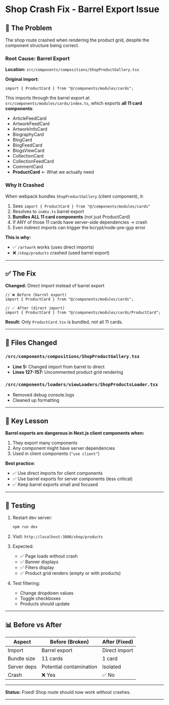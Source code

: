 # Shop Crash Fix - Barrel Export Issue

## 🐛 The Problem

The shop route crashed when rendering the product grid, despite the component structure being correct.

### Root Cause: Barrel Export

**Location:** `src/components/compositions/ShopProductGallery.tsx`

**Original import:**

```tsx
import { ProductCard } from "@/components/modules/cards";
```

This imports through the barrel export at `src/components/modules/cards/index.ts`, which exports **all 11 card components**:

- ArticleFeedCard
- ArtworkFeedCard
- ArtworkInfoCard
- BiographyCard
- BlogCard
- BlogFeedCard
- BlogsViewCard
- CollectionCard
- CollectionFeedCard
- CommentCard
- **ProductCard** ← What we actually need

### Why It Crashed

When webpack bundles `ShopProductGallery` (client component), it:

1. Sees `import { ProductCard } from "@/components/modules/cards"`
2. Resolves to `index.ts` barrel export
3. **Bundles ALL 11 card components** (not just ProductCard)
4. If ANY of those 11 cards have server-side dependencies → crash
5. Even indirect imports can trigger the bcrypt/node-pre-gyp error

**This is why:**

- ✅ `/artwork` works (uses direct imports)
- ❌ `/shop/products` crashed (used barrel export)

---

## ✅ The Fix

**Changed:** Direct import instead of barrel export

```tsx
// ❌ Before (barrel export)
import { ProductCard } from "@/components/modules/cards";

// ✅ After (direct import)
import { ProductCard } from "@/components/modules/cards/ProductCard";
```

**Result:** Only `ProductCard.tsx` is bundled, not all 11 cards.

---

## 📝 Files Changed

### `/src/components/compositions/ShopProductGallery.tsx`

- **Line 5:** Changed import from barrel to direct
- **Lines 127-157:** Uncommented product grid rendering

### `/src/components/loaders/viewLoaders/ShopProductsLoader.tsx`

- Removed debug console.logs
- Cleaned up formatting

---

## 🎯 Key Lesson

**Barrel exports are dangerous in Next.js client components when:**

1. They export many components
2. Any component might have server dependencies
3. Used in client components (`"use client"`)

**Best practice:**

- ✅ Use direct imports for client components
- ✅ Use barrel exports for server components (less critical)
- ✅ Keep barrel exports small and focused

---

## 🚀 Testing

1. Restart dev server:

   ```bash
   npm run dev
   ```

2. Visit: `http://localhost:3000/shop/products`

3. Expected:

   - ✅ Page loads without crash
   - ✅ Banner displays
   - ✅ Filters display
   - ✅ Product grid renders (empty or with products)

4. Test filtering:
   - Change dropdown values
   - Toggle checkboxes
   - Products should update

---

## 📊 Before vs After

| Aspect      | Before (Broken)         | After (Fixed) |
| ----------- | ----------------------- | ------------- |
| Import      | Barrel export           | Direct import |
| Bundle size | 11 cards                | 1 card        |
| Server deps | Potential contamination | Isolated      |
| Crash       | ❌ Yes                  | ✅ No         |

---

**Status:** Fixed! Shop route should now work without crashes.

---
